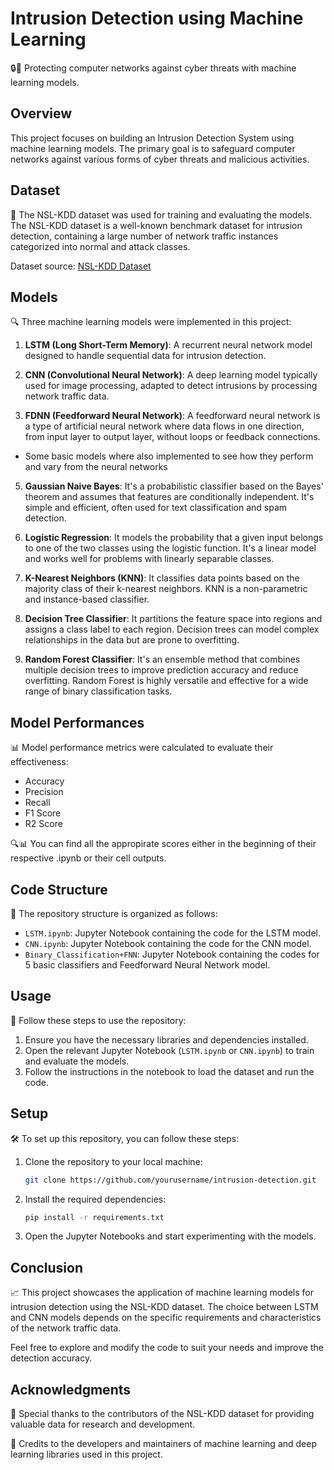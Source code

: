 # Intrusion Detection using Machine Learning

🔒🚀 Protecting computer networks against cyber threats with machine learning models.


## Overview

This project focuses on building an Intrusion Detection System using machine learning models. The primary goal is to safeguard computer networks against various forms of cyber threats and malicious activities.


## Dataset

📂 The NSL-KDD dataset was used for training and evaluating the models. The NSL-KDD dataset is a well-known benchmark dataset for intrusion detection, containing a large number of network traffic instances categorized into normal and attack classes.

Dataset source: [NSL-KDD Dataset](https://www.unb.ca/cic/datasets/nsl.html)


## Models

🔍 Three machine learning models were implemented in this project:

1. **LSTM (Long Short-Term Memory)**: A recurrent neural network model designed to handle sequential data for intrusion detection.

2. **CNN (Convolutional Neural Network)**: A deep learning model typically used for image processing, adapted to detect intrusions by processing network traffic data.
   
4. **FDNN (Feedforward Neural Network)**: A feedforward neural network is a type of artificial neural network where data flows in one direction, from input layer to output layer, without loops or feedback connections.

- Some basic models where also implemented to see how they perform and vary from the neural networks
  
5. **Gaussian Naive Bayes**: It's a probabilistic classifier based on the Bayes' theorem and assumes that features are conditionally independent. It's simple and efficient, often used for text classification and spam detection.

6. **Logistic Regression**: It models the probability that a given input belongs to one of the two classes using the logistic function. It's a linear model and works well for problems with linearly separable classes.

7. **K-Nearest Neighbors (KNN)**: It classifies data points based on the majority class of their k-nearest neighbors. KNN is a non-parametric and instance-based classifier.

8. **Decision Tree Classifier**: It partitions the feature space into regions and assigns a class label to each region. Decision trees can model complex relationships in the data but are prone to overfitting.

9. **Random Forest Classifier**: It's an ensemble method that combines multiple decision trees to improve prediction accuracy and reduce overfitting. Random Forest is highly versatile and effective for a wide range of binary classification tasks.


## Model Performances

📊 Model performance metrics were calculated to evaluate their effectiveness:

- Accuracy
- Precision
- Recall
- F1 Score
- R2 Score

🔍📊 You can find all the appropirate scores either in the beginning of their respective .ipynb or their cell outputs.


## Code Structure

📁 The repository structure is organized as follows:

- `LSTM.ipynb`: Jupyter Notebook containing the code for the LSTM model.
- `CNN.ipynb`: Jupyter Notebook containing the code for the CNN model.
- `Binary_Classification+FNN`:  Jupyter Notebook containing the codes for 5 basic classifiers and Feedforward Neural Network model.


## Usage

🚀 Follow these steps to use the repository:

1. Ensure you have the necessary libraries and dependencies installed.
2. Open the relevant Jupyter Notebook (`LSTM.ipynb` or `CNN.ipynb`) to train and evaluate the models.
3. Follow the instructions in the notebook to load the dataset and run the code.


## Setup

🛠️ To set up this repository, you can follow these steps:

1. Clone the repository to your local machine:

   ```bash
   git clone https://github.com/yourusername/intrusion-detection.git

2. Install the required dependencies:
   
    ```bash
    pip install -r requirements.txt
    
3. Open the Jupyter Notebooks and start experimenting with the models.


## Conclusion
📈 This project showcases the application of machine learning models for intrusion detection using the NSL-KDD dataset. The choice between LSTM and CNN models depends on the specific requirements and characteristics of the network traffic data.

Feel free to explore and modify the code to suit your needs and improve the detection accuracy.


## Acknowledgments
🙏 Special thanks to the contributors of the NSL-KDD dataset for providing valuable data for research and development.

💼 Credits to the developers and maintainers of machine learning and deep learning libraries used in this project.
